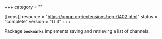 +++
category = ""

[[xeps]]
  resource = "https://xmpp.org/extensions/xep-0402.html"
  status   = "complete"
  version  = "1.1.3"
+++

Package **`bookmarks`** implements saving and retrieving a list of channels.
